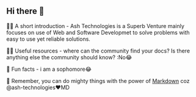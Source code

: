 ## Hi there 👋

🙋‍♀️ A short introduction - Ash Technologies is a Superb Venture mainly focuses on use of Web and Software Developmet to solve problems with easy to use yet reliable solutions.

👩‍💻 Useful resources - where can the community find your docs? Is there anything else the community should know? :No😂

🍿 Fun facts - i am a sophomore😂

🧙 Remember, you can do mighty things with the power of [Markdown](https://docs.github.com/github/writing-on-github/getting-started-with-writing-and-formatting-on-github/basic-writing-and-formatting-syntax)
coz @ash-technologies❤MD
